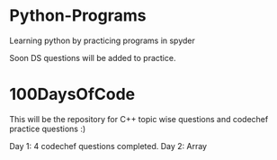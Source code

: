 # Python-Programs
Learning python by practicing programs in spyder

Soon DS questions will be added to practice.

# 100DaysOfCode 
This will be the repository for C++ topic wise questions and codechef practice questions :)

Day 1: 4 codechef questions completed.
Day 2: Array

